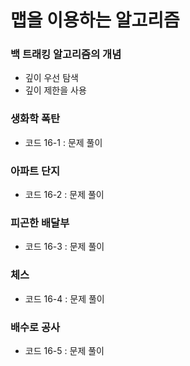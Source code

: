 # 맵을 이용하는 알고리즘  

### 백 트래킹 알고리즘의 개념  
- 깊이 우선 탐색
- 깊이 제한을 사용

### 생화학 폭탄  
- 코드 16-1 : 문제 풀이  

### 아파트 단지
- 코드 16-2 : 문제 풀이  

### 피곤한 배달부  
- 코드 16-3 : 문제 풀이  

### 체스
- 코드 16-4 : 문제 풀이  

### 배수로 공사  
- 코드 16-5 : 문제 풀이  
